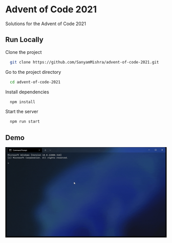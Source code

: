 
# Advent of Code 2021

Solutions for the Advent of Code 2021


## Run Locally

Clone the project

```bash
  git clone https://github.com/SanyamMishra/advent-of-code-2021.git
```

Go to the project directory

```bash
  cd advent-of-code-2021
```

Install dependencies

```bash
  npm install
```

Start the server

```bash
  npm run start
```

## Demo

![Demo](demo.gif)
